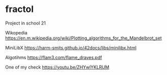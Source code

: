 # fractol

Project in school 21

Wikopedia https://en.m.wikipedia.org/wiki/Plotting_algorithms_for_the_Mandelbrot_set 

MiniLibX https://harm-smits.github.io/42docs/libs/minilibx.html 

Algotihms https://flam3.com/flame_draves.pdf

One of my check https://youtu.be/ZHYwlYKLRUM
